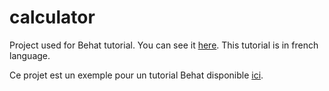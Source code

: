 calculator
==========

Project used for Behat tutorial.
You can see it [here](http://plancon.fr/behat/articles/developpement-pilote-par-les-tests.html). This tutorial is in french language.

Ce projet est un exemple pour un tutorial Behat disponible [ici](http://plancon.fr/behat/articles/developpement-pilote-par-les-tests.html).